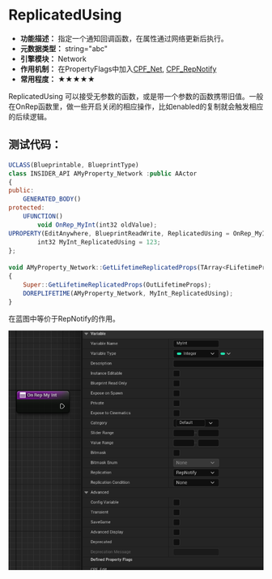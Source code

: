 # ReplicatedUsing

- **功能描述：** 指定一个通知回调函数，在属性通过网络更新后执行。
- **元数据类型：** string="abc"
- **引擎模块：** Network
- **作用机制：** 在PropertyFlags中加入[CPF_Net](#Flags_EPropertyFlags_CPF_Net), [CPF_RepNotify](#Flags_EPropertyFlags_CPF_RepNotify)
- **常用程度：** ★★★★★

ReplicatedUsing 可以接受无参数的函数，或是带一个参数的函数携带旧值。一般在OnRep函数里，做一些开启关闭的相应操作，比如enabled的复制就会触发相应的后续逻辑。

## 测试代码：

```jsx
UCLASS(Blueprintable, BlueprintType)
class INSIDER_API AMyProperty_Network :public AActor
{
public:
	GENERATED_BODY()
protected:
	UFUNCTION()
		void OnRep_MyInt(int32 oldValue);
UPROPERTY(EditAnywhere, BlueprintReadWrite, ReplicatedUsing = OnRep_MyInt)
		int32 MyInt_ReplicatedUsing = 123;
};

void AMyProperty_Network::GetLifetimeReplicatedProps(TArray<FLifetimeProperty>& OutLifetimeProps) const
{
	Super::GetLifetimeReplicatedProps(OutLifetimeProps);
	DOREPLIFETIME(AMyProperty_Network, MyInt_ReplicatedUsing);
}
```

在蓝图中等价于RepNotify的作用。

![Untitled](Specifier_UPROPERTY_Network_ReplicatedUsing_Untitled.png)